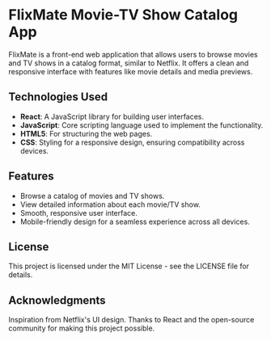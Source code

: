 # FlixMate Movie-TV Show Catalog App

FlixMate is a front-end web application that allows users to browse movies and TV shows in a catalog format, similar to Netflix. It offers a clean and responsive interface with features like movie details and media previews.

## Technologies Used

- **React**: A JavaScript library for building user interfaces.
- **JavaScript**: Core scripting language used to implement the functionality.
- **HTML5**: For structuring the web pages.
- **CSS**: Styling for a responsive design, ensuring compatibility across devices.

## Features

- Browse a catalog of movies and TV shows.
- View detailed information about each movie/TV show.
- Smooth, responsive user interface.
- Mobile-friendly design for a seamless experience across all devices.

## License
This project is licensed under the MIT License - see the LICENSE file for details.

## Acknowledgments
Inspiration from Netflix's UI design.
Thanks to React and the open-source community for making this project possible.

